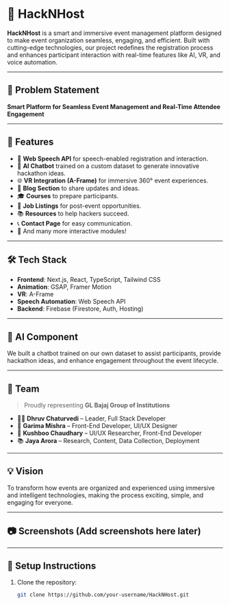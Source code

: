 # 🚀 HackNHost

**HackNHost** is a smart and immersive event management platform designed to make event organization seamless, engaging, and efficient. Built with cutting-edge technologies, our project redefines the registration process and enhances participant interaction with real-time features like AI, VR, and voice automation.

---

## 📌 Problem Statement

**Smart Platform for Seamless Event Management and Real-Time Attendee Engagement**

---

## 🌟 Features

- 🎤 **Web Speech API** for speech-enabled registration and interaction.
- 🤖 **AI Chatbot** trained on a custom dataset to generate innovative hackathon ideas.
- 🌐 **VR Integration (A-Frame)** for immersive 360° event experiences.
- 📝 **Blog Section** to share updates and ideas.
- 🎓 **Courses** to prepare participants.
- 💼 **Job Listings** for post-event opportunities.
- 📚 **Resources** to help hackers succeed.
- 📞 **Contact Page** for easy communication.
- 🧩 And many more interactive modules!

---

## 🛠️ Tech Stack

- **Frontend**: Next.js, React, TypeScript, Tailwind CSS
- **Animation**: GSAP, Framer Motion
- **VR**: A-Frame
- **Speech Automation**: Web Speech API
- **Backend**: Firebase (Firestore, Auth, Hosting)

---

## 🧠 AI Component

We built a chatbot trained on our own dataset to assist participants, provide hackathon ideas, and enhance engagement throughout the event lifecycle.

---

## 👥 Team

> Proudly representing **GL Bajaj Group of Institutions**

- 👨‍💻 **Dhruv Chaturvedi** – Leader, Full Stack Developer  
- 🎨 **Garima Mishra** – Front-End Developer, UI/UX Designer  
- 🧪 **Kushboo Chaudhary** – UI/UX Researcher, Front-End Developer  
- 📚 **Jaya Arora** – Research, Content, Data Collection, Deployment  

---

## 💡 Vision

To transform how events are organized and experienced using immersive and intelligent technologies, making the process exciting, simple, and engaging for everyone.

---

## 📷 Screenshots (Add screenshots here later)

---

## 📂 Setup Instructions

1. Clone the repository:
   ```bash
   git clone https://github.com/your-username/HackNHost.git
